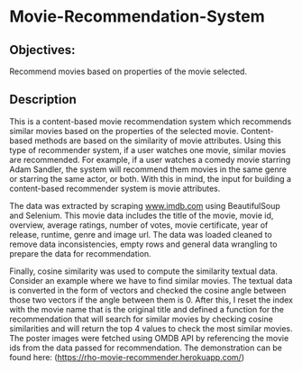 # Movie-Recommendation-System


## Objectives:
Recommend movies based on properties of the movie selected.

## Description
This is a content-based movie recommendation system which recommends similar movies based on the properties of the selected movie.
Content-based methods are based on the similarity of movie attributes. Using this type of recommender system, if a user watches one movie, similar movies are recommended. For example, if a user watches a comedy movie starring Adam Sandler, the system will recommend them movies in the same genre or starring the same actor, or both. With this in mind, the input for building a content-based recommender system is movie attributes.

The data was extracted by scraping www.imdb.com using BeautifulSoup and Selenium. This movie data includes the title of the movie, movie id, overview, average ratings, 
number of votes, movie certificate, year of release, runtime, genre and image url. The data was loaded cleaned to remove data inconsistencies, empty rows and general data wrangling to prepare the data for recommendation.

Finally, cosine similarity was used to compute the similarity textual data. Consider an example where we have to find similar movies. The textual data is converted in the form of vectors and checked the cosine angle between those two vectors if the angle between them is 0. After this, I reset the index with the movie name that is the original title and defined a function for the recommendation that will search for similar movies by checking cosine similarities and will return the top 4 values to check the most similar movies. The poster images were fetched using OMDB API by referencing the movie ids from the data passed for recommendation.
The demonstration can be found here: (https://rho-movie-recommender.herokuapp.com/)
